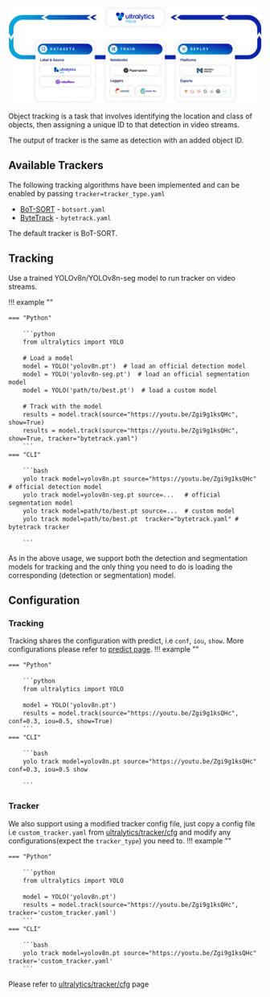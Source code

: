 <img width="1024" src="https://github.com/ultralytics/assets/raw/main/yolov8/banner-integrations.png">

Object tracking is a task that involves identifying the location and class of objects, then assigning a unique ID to
that detection in video streams.

The output of tracker is the same as detection with an added object ID.

## Available Trackers

The following tracking algorithms have been implemented and can be enabled by passing `tracker=tracker_type.yaml`

* [BoT-SORT](https://github.com/NirAharon/BoT-SORT) - `botsort.yaml`
* [ByteTrack](https://github.com/ifzhang/ByteTrack) - `bytetrack.yaml`

The default tracker is BoT-SORT.

## Tracking

Use a trained YOLOv8n/YOLOv8n-seg model to run tracker on video streams.

!!! example ""

    === "Python"

        ```python
        from ultralytics import YOLO

        # Load a model
        model = YOLO('yolov8n.pt')  # load an official detection model
        model = YOLO('yolov8n-seg.pt')  # load an official segmentation model
        model = YOLO('path/to/best.pt')  # load a custom model

        # Track with the model
        results = model.track(source="https://youtu.be/Zgi9g1ksQHc", show=True)
        results = model.track(source="https://youtu.be/Zgi9g1ksQHc", show=True, tracker="bytetrack.yaml")
        ```
    === "CLI"

        ```bash
        yolo track model=yolov8n.pt source="https://youtu.be/Zgi9g1ksQHc"  # official detection model
        yolo track model=yolov8n-seg.pt source=...   # official segmentation model
        yolo track model=path/to/best.pt source=...  # custom model
        yolo track model=path/to/best.pt  tracker="bytetrack.yaml" # bytetrack tracker

        ```

As in the above usage, we support both the detection and segmentation models for tracking and the only thing you need to
do is loading the corresponding (detection or segmentation) model.

## Configuration

### Tracking

Tracking shares the configuration with predict, i.e `conf`, `iou`, `show`. More configurations please refer
to [predict page](https://docs.ultralytics.com/modes/predict/).
!!! example ""

    === "Python"

        ```python
        from ultralytics import YOLO

        model = YOLO('yolov8n.pt')
        results = model.track(source="https://youtu.be/Zgi9g1ksQHc", conf=0.3, iou=0.5, show=True)
        ```
    === "CLI"

        ```bash
        yolo track model=yolov8n.pt source="https://youtu.be/Zgi9g1ksQHc" conf=0.3, iou=0.5 show

        ```

### Tracker

We also support using a modified tracker config file, just copy a config file i.e `custom_tracker.yaml`
from [ultralytics/tracker/cfg](https://github.com/ultralytics/ultralytics/tree/main/ultralytics/tracker/cfg) and modify
any configurations(expect the `tracker_type`) you need to.
!!! example ""

    === "Python"

        ```python
        from ultralytics import YOLO

        model = YOLO('yolov8n.pt')
        results = model.track(source="https://youtu.be/Zgi9g1ksQHc", tracker='custom_tracker.yaml')
        ```
    === "CLI"

        ```bash
        yolo track model=yolov8n.pt source="https://youtu.be/Zgi9g1ksQHc" tracker='custom_tracker.yaml'
        ```

Please refer to [ultralytics/tracker/cfg](https://github.com/ultralytics/ultralytics/tree/main/ultralytics/tracker/cfg)
page
